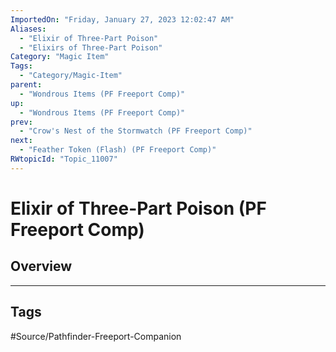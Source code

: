 ```yaml
---
ImportedOn: "Friday, January 27, 2023 12:02:47 AM"
Aliases:
  - "Elixir of Three-Part Poison"
  - "Elixirs of Three-Part Poison"
Category: "Magic Item"
Tags:
  - "Category/Magic-Item"
parent:
  - "Wondrous Items (PF Freeport Comp)"
up:
  - "Wondrous Items (PF Freeport Comp)"
prev:
  - "Crow's Nest of the Stormwatch (PF Freeport Comp)"
next:
  - "Feather Token (Flash) (PF Freeport Comp)"
RWtopicId: "Topic_11007"
---
```

# Elixir of Three-Part Poison (PF Freeport Comp)
## Overview

---
## Tags
#Source/Pathfinder-Freeport-Companion

